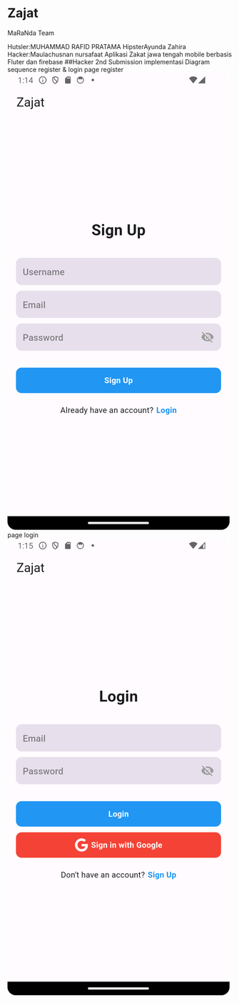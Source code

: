 # Zajat
MaRaNda Team

Hutsler:MUHAMMAD RAFID PRATAMA
HipsterAyunda Zahira
Hacker:Maulachusnan nursafaat
Aplikasi Zakat jawa tengah mobile berbasis Fluter dan firebase
##Hacker 2nd Submission
implementasi Diagram sequence register & login
page register
![Screenshot_20240112_131446.png](Screenshot_20240112_131446.png)
page login
![Screenshot_20240112_131522.png](Screenshot_20240112_131522.png)
